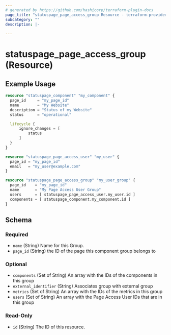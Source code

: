 ```yaml
---
# generated by https://github.com/hashicorp/terraform-plugin-docs
page_title: "statuspage_page_access_group Resource - terraform-provider-statuspage"
subcategory: ""
description: |-
  
---
```


# statuspage_page_access_group (Resource)



## Example Usage

```terraform
resource "statuspage_component" "my_component" {
  page_id     = "my_page_id"
  name        = "My Website"
  description = "Status of my Website"
  status      = "operational"

  lifecycle {
      ignore_changes = [
          status
      ]
  }
}

resource "statuspage_page_access_user" "my_user" {
  page_id = "my_page_id"
  email   = "my_user@example.com"
}

resource "statuspage_page_access_group" "my_user_group" {
  page_id    = "my_page_id"
  name       = "My Page Access User Group"
  users      = [ statuspage_page_access_user.my_user.id ]
  components = [ statuspage_component.my_component.id ]
}
```

<!-- schema generated by tfplugindocs -->
## Schema

### Required

- `name` (String) Name for this Group.
- `page_id` (String) the ID of the page this component group belongs to

### Optional

- `components` (Set of String) An array with the IDs of the components in this group
- `external_identifier` (String) Associates group with external group
- `metrics` (Set of String) An array with the IDs of the metrics in this group
- `users` (Set of String) An array with the Page Access User IDs that are in this group

### Read-Only

- `id` (String) The ID of this resource.
